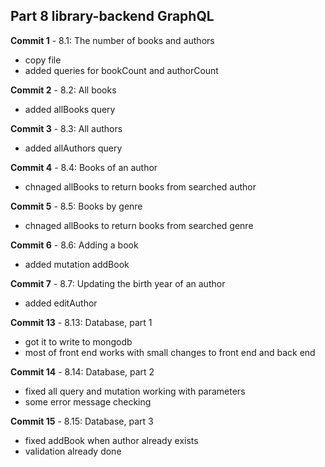 ## Part 8 library-backend GraphQL

**Commit 1** - 8.1: The number of books and authors
- copy file
- added queries for bookCount and authorCount

**Commit 2** - 8.2: All books
- added allBooks query

**Commit 3** - 8.3: All authors
- added allAuthors query

**Commit 4** - 8.4: Books of an author
- chnaged allBooks to return books from searched author

**Commit 5** - 8.5: Books by genre
- chnaged allBooks to return books from searched genre

**Commit 6** - 8.6: Adding a book
- added mutation addBook

**Commit 7** - 8.7: Updating the birth year of an author
- added editAuthor
  
**Commit 13** - 8.13: Database, part 1
- got it to write to mongodb
- most of front end works with small changes to front end and back end
  
**Commit 14** - 8.14: Database, part 2
- fixed all query and mutation working with parameters
- some error message checking
  
**Commit 15** - 8.15: Database, part 3
- fixed addBook when author already exists
- validation already done




